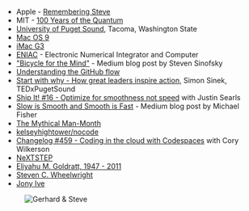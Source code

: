 - Apple - [Remembering Steve](https://www.apple.com/stevejobs/)
- MIT - [100 Years of the Quantum](https://space.mit.edu/home/tegmark/quantum.pdf)
- [University of Puget Sound](https://pugetsound.edu/), Tacoma, Washington State
- [Mac OS 9](https://en.wikipedia.org/wiki/Mac_OS_9)
- [iMac G3](https://en.wikipedia.org/wiki/IMac_G3)
- [ENIAC](https://en.wikipedia.org/wiki/ENIAC) - Electronic Numerical Integrator and Computer
- ["Bicycle for the Mind"](https://medium.learningbyshipping.com/bicycle-121262546097) - Medium blog post by Steven Sinofsky
- [Understanding the GitHub flow](https://guides.github.com/introduction/flow/)
- [Start with why - How great leaders inspire action](https://www.youtube.com/watch?v=u4ZoJKF_VuA), Simon Sinek, TEDxPugetSound
- [Ship It! #16 - Optimize for smoothness not speed](https://changelog.com/shipit/16) with Justin Searls
- [Slow is Smooth and Smooth is Fast](https://medium.com/@mikef.design/slow-is-smooth-and-smooth-is-fast-c63c24a6b2b8) - Medium blog post by Michael Fisher
- [The Mythical Man-Month](https://en.wikipedia.org/wiki/The_Mythical_Man-Month)
- [kelseyhightower/nocode](https://github.com/kelseyhightower/nocode)
- [Changelog #459 - Coding in the cloud with Codespaces](https://changelog.com/podcast/459) with Cory Wilkerson
- [NeXTSTEP](https://en.wikipedia.org/wiki/NeXTSTEP)
- [Eliyahu M. Goldratt, 1947 - 2011](https://en.wikipedia.org/wiki/Eliyahu_M._Goldratt)
- [Steven C. Wheelwright](https://www.hbs.edu/faculty/Pages/profile.aspx?facId=6576&view=publications)
- [Jony Ive](https://en.wikipedia.org/wiki/Jony_Ive)

<figure class="richtext-figure richtext-figure--full">
  <img src="https://cdn.changelog.com/shipit/shipit-22--steve-jobs.jpg" alt="Gerhard & Steve" loading="lazy">
</figure>
